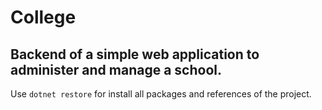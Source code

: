 # College

## Backend of a simple web application to administer and manage a school.

Use ```dotnet restore``` for install all packages and references of the project.
